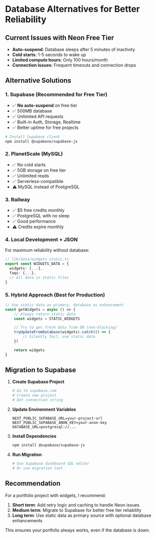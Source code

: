 # Database Alternatives for Better Reliability

## Current Issues with Neon Free Tier

- **Auto-suspend**: Database sleeps after 5 minutes of inactivity
- **Cold starts**: 1-5 seconds to wake up
- **Limited compute hours**: Only 100 hours/month
- **Connection issues**: Frequent timeouts and connection drops

## Alternative Solutions

### 1. **Supabase** (Recommended for Free Tier)

- ✅ **No auto-suspend** on free tier
- ✅ 500MB database
- ✅ Unlimited API requests
- ✅ Built-in Auth, Storage, Realtime
- ✅ Better uptime for free projects

```bash
# Install Supabase client
npm install @supabase/supabase-js
```

### 2. **PlanetScale** (MySQL)

- ✅ No cold starts
- ✅ 5GB storage on free tier
- ✅ Unlimited reads
- ✅ Serverless-compatible
- ⚠️ MySQL instead of PostgreSQL

### 3. **Railway**

- ✅ $5 free credits monthly
- ✅ PostgreSQL with no sleep
- ✅ Good performance
- ⚠️ Credits expire monthly

### 4. **Local Development + JSON**

For maximum reliability without database:

```typescript
// lib/data/widgets-static.ts
export const WIDGETS_DATA = {
  widgets: [...],
  faqs: {...},
  // All data in static files
}
```

### 5. **Hybrid Approach** (Best for Production)

```typescript
// Use static data as primary, database as enhancement
const getWidgets = async () => {
	// Always return static data
	const widgets = STATIC_WIDGETS

	// Try to get fresh data from DB (non-blocking)
	tryUpdateFromDatabase(widgets).catch(() => {
		// Silently fail, use static data
	})

	return widgets
}
```

## Migration to Supabase

1. **Create Supabase Project**

   ```bash
   # Go to supabase.com
   # Create new project
   # Get connection string
   ```

2. **Update Environment Variables**

   ```env
   NEXT_PUBLIC_SUPABASE_URL=your-project-url
   NEXT_PUBLIC_SUPABASE_ANON_KEY=your-anon-key
   DATABASE_URL=postgresql://...
   ```

3. **Install Dependencies**

   ```bash
   npm install @supabase/supabase-js
   ```

4. **Run Migration**
   ```bash
   # Use Supabase dashboard SQL editor
   # Or use migration tool
   ```

## Recommendation

For a portfolio project with widgets, I recommend:

1. **Short term**: Add retry logic and caching to handle Neon issues
2. **Medium term**: Migrate to Supabase for better free tier reliability
3. **Long term**: Use static data as primary source with optional database
   enhancements

This ensures your portfolio always works, even if the database is down.
